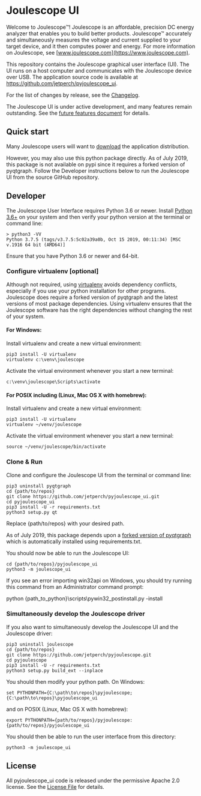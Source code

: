 
# Joulescope UI

Welcome to Joulescope™!  Joulescope is an affordable, precision DC energy 
analyzer that enables you to build better products.
Joulescope™ accurately and simultaneously measures the voltage and current 
supplied to your target device, and it then computes power and energy. 
For more information on Joulescope, see 
[www.joulescope.com](https://www.joulescope.com).

This repository contains the Joulescope graphical user interface (UI).
The UI runs on a host computer and communicates with the Joulescope device 
over USB.  The application source code is available at 
https://github.com/jetperch/pyjoulescope_ui.  

For the list of changes by release, see the [Changelog](CHANGELOG.md).

The Joulescope UI is under active development, and many features remain 
outstanding. See the [future features document](features_future.md) for details.


## Quick start

Many Joulescope users will want to 
[download](https://www.joulescope.com/download) the application distribution.

However, you may also use this python package directly.  As of July 2019, 
this package is not available on pypi since it requires a forked version of 
pyqtgraph. Follow the Developer instructions below to run the Joulescope UI 
from the source GitHub repository.


## Developer

The Joulescope User Interface requires Python 3.6 or newer. 
Install [Python 3.6+](https://www.python.org/) on your system and then verify
your python version at the terminal or command line:

    > python3 -VV
    Python 3.7.5 (tags/v3.7.5:5c02a39a0b, Oct 15 2019, 00:11:34) [MSC v.1916 64 bit (AMD64)]
    
Ensure that you have Python 3.6 or newer and 64-bit.


### Configure virtualenv [optional]

Although not required, using 
[virtualenv](https://virtualenv.pypa.io/en/latest/)
avoids dependency conflicts, especially if you use your python installation for 
other programs.  Joulescope does require a forked version of pyqtgraph and the
latest versions of most package dependencies.  Using virtualenv ensures that
the Joulescope software has the right dependencies without changing the rest
of your system.


#### For Windows:

Install virtualenv and create a new virtual environment:

    pip3 install -U virtualenv
    virtualenv c:\venv\joulescope

Activate the virtual environment whenever you start a new terminal:

    c:\venv\joulescope\Scripts\activate


#### For POSIX including (Linux, Mac OS X with homebrew):

Install virtualenv and create a new virtual environment:

    pip3 install -U virtualenv
    virtualenv ~/venv/joulescope
    
Activate the virtual environment whenever you start a new terminal:
    
    source ~/venv/joulescope/bin/activate
    

### Clone & Run

Clone and configure the Joulescope UI from the terminal or command line:

    pip3 uninstall pyqtgraph
    cd {path/to/repos}
    git clone https://github.com/jetperch/pyjoulescope_ui.git
    cd pyjoulescope_ui
    pip3 install -U -r requirements.txt
    python3 setup.py qt

Replace {path/to/repos} with your desired path.

As of July 2019, this package depends upon a 
[forked version of pyqtgraph](https://github.com/jetperch/pyqtgraph) which
is automatically installed using requirements.txt.

You should now be able to run the Joulescope UI:

    cd {path/to/repos}/pyjoulescope_ui
    python3 -m joulescope_ui


If you see an error importing win32api on Windows, you should try running this
command from an Administrator command prompt:

   python {path_to_python}\scripts\pywin32_postinstall.py -install


### Simultaneously develop the Joulescope driver

If you also want to simultaneously develop the Joulescope UI and the 
Joulescope driver:

    pip3 uninstall joulescope
    cd {path/to/repos}
    git clone https://github.com/jetperch/pyjoulescope.git
    cd pyjoulescope
    pip3 install -U -r requirements.txt    
    python3 setup.py build_ext --inplace

You should then modify your python path. On Windows:

    set PYTHONPATH={C:\path\to\repos}\pyjoulescope;{C:\path\to\repos}\pyjoulescope_ui

and on POSIX (Linux, Mac OS X with homebrew):

    export PYTHONPATH={path/to/repos}/pyjoulescope:{path/to/repos}/pyjoulescope_ui


You should then be able to run the user interface from this directory:

    python3 -m joulescope_ui


## License

All pyjoulescope_ui code is released under the permissive Apache 2.0 license.
See the [License File](LICENSE.txt) for details.
